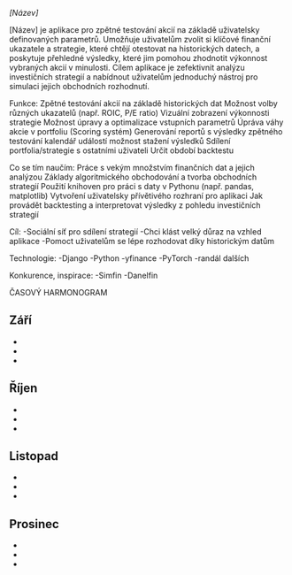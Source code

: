 *[Název]*


[Název] je aplikace pro zpětné testování akcií na základě uživatelsky definovaných parametrů. Umožňuje uživatelům zvolit si klíčové finanční ukazatele a strategie, které chtějí otestovat na historických datech, a poskytuje přehledné výsledky, které jim pomohou zhodnotit výkonnost vybraných akcií v minulosti. Cílem aplikace je zefektivnit analýzu investičních strategií a nabídnout uživatelům jednoduchý nástroj pro simulaci jejich obchodních rozhodnutí.

Funkce:
Zpětné testování akcií na základě historických dat
Možnost volby různých ukazatelů (např. ROIC, P/E ratio)
Vizuální zobrazení výkonnosti strategie
Možnost úpravy a optimalizace vstupních parametrů
Úpráva váhy akcie v portfoliu (Scoring systém)
Generování reportů s výsledky zpětného testování
kalendář událostí
možnost stažení výsledků 
Sdílení portfolia/strategie s ostatními uživateli
Určit období backtestu

Co se tím naučím:
Práce s vekým množstvím finančních dat a jejich analýzou
Základy algoritmického obchodování a tvorba obchodních strategií
Použití knihoven pro práci s daty v Pythonu (např. pandas, matplotlib)
Vytvoření uživatelsky přívětivého rozhraní pro aplikaci
Jak provádět backtesting a interpretovat výsledky z pohledu investičních strategií


Cíl: 
-Sociální síť pro sdílení strategií
-Chci klást velký důraz na vzhled aplikace 
-Pomoct uživatelům se lépe rozhodovat díky historickým datům


Technologie:
-Django
-Python 
-yfinance
-PyTorch
-randál dalších 

Konkurence, inspirace:
-Simfin
-Danelfin

ČASOVÝ HARMONOGRAM

Září
-
-
-
-

Říjen
-
-
-
-

Listopad
-
-
-
-

Prosinec
-
-
-
-
